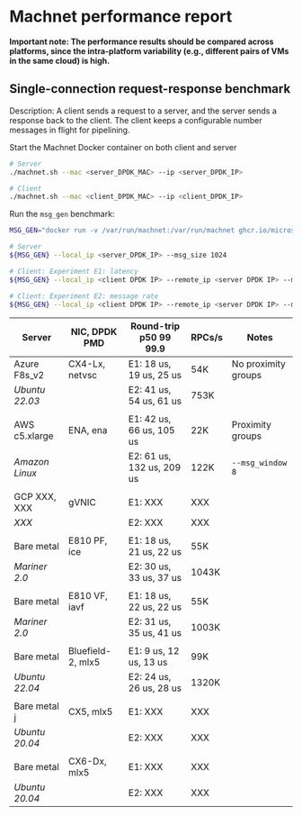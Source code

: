 # Machnet performance report

**Important note: The performance results should be compared across platforms,
since the intra-platform variability (e.g., different pairs of VMs in the same
cloud) is high.**

## Single-connection request-response benchmark

Description: A client sends a request to a server, and the server sends a
response back to the client. The client keeps a configurable number messages in
flight for pipelining.

Start the Machnet Docker container on both client and server

```bash
# Server
./machnet.sh --mac <server_DPDK_MAC> --ip <server_DPDK_IP>

# Client
./machnet.sh --mac <client_DPDK_MAC> --ip <client_DPDK_IP>
```

Run the `msg_gen` benchmark:
```bash
MSG_GEN="docker run -v /var/run/machnet:/var/run/machnet ghcr.io/microsoft/machnet/machnet:latest release_build/src/apps/msg_gen/msg_gen"

# Server
${MSG_GEN} --local_ip <server_DPDK_IP> --msg_size 1024

# Client: Experiment E1: latency
${MSG_GEN} --local_ip <client DPDK IP> --remote_ip <server DPDK IP> --msg_window 1 --tx_msg_size 1024

# Client: Experiment E2: message rate
${MSG_GEN} --local_ip <client DPDK IP> --remote_ip <server DPDK IP> --msg_window 32 --tx_msg_size 1024
```

| Server | NIC, DPDK PMD | Round-trip p50 99 99.9 | RPCs/s | Notes |
| --- | --- | --- | --- | --- |
| Azure F8s_v2 |  CX4-Lx, netvsc | E1: 18 us, 19 us, 25 us | 54K |  No proximity groups
| *Ubuntu 22.03* |  | E2: 41 us, 54 us, 61 us | 753K | 
| | | | | |
| AWS c5.xlarge | ENA, ena | E1: 42 us, 66 us, 105 us | 22K | Proximity groups
| *Amazon Linux* |  | E2: 61 us, 132 us, 209 us | 122K | `--msg_window 8`
| | | | | |
| GCP XXX, XXX | gVNIC | E1: XXX | XXX | | 
| *XXX*|  | E2: XXX | XXX | | 
| | | | | |
| Bare metal | E810 PF, ice | E1: 18 us, 21 us, 22 us | 55K | 
| *Mariner 2.0* |  | E2: 30 us, 33 us, 37 us | 1043K | 
| | | | | |
| Bare metal | E810 VF, iavf | E1: 18 us, 22 us, 22 us | 55K | 
| *Mariner 2.0* |  | E2: 31 us, 35 us, 41 us | 1003K | 
| | | | | |
| Bare metal | Bluefield-2, mlx5 | E1: 9 us, 12 us, 13 us | 99K | 
| *Ubuntu 22.04* |  | E2: 24 us, 26 us, 28 us | 1320K | 
| | | | | |
| Bare metal j| CX5, mlx5 | E1: XXX | XXX | 
| *Ubuntu 20.04* |  | E2: XXX | XXX | 
| | | | | |
| Bare metal | CX6-Dx, mlx5 | E1: XXX | XXX | 
| *Ubuntu 20.04* |  | E2: XXX | XXX | 
